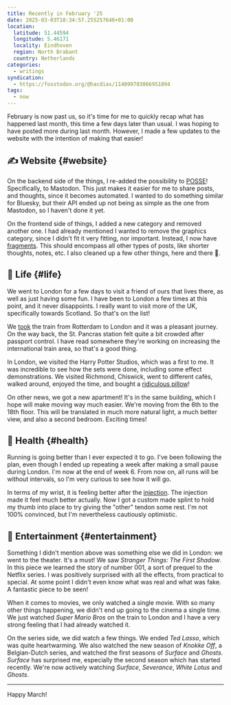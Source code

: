 ```yaml
---
title: Recently in February '25
date: 2025-03-03T18:34:57.255257646+01:00
location:
  latitude: 51.44594
  longitude: 5.46171
  locality: Eindhoven
  region: North Brabant
  country: Netherlands
categories:
  - writings
syndication:
  - https://fosstodon.org/@hacdias/114099703066951894
tags:
  - now
---
```


February is now past us, so it's time for me to quickly recap what has happened last month, this time a few days later than usual. I was hoping to have posted more during last month. However, I made a few updates to the website with the intention of making that easier!

<!--more-->

## ✍️ Website {#website}

On the backend side of the things, I re-added the possibility to [POSSE](https://indieweb.org/POSSE "Publish (on your) Own Site, Syndicate Elsewhere")! Specifically, to Mastodon. This just makes it easier for me to share posts, and thoughts, since it becomes automated. I wanted to do something similar for Bluesky, but their API ended up not being as simple as the one from Mastodon, so I haven't done it yet.

On the frontend side of things, I added a new category and removed another one. I had already mentioned I wanted to remove the graphics category, since I didn't fit it very fitting, nor important. Instead, I now have [fragments](/fragments/). This should encompass all other types of posts, like shorter thoughts, notes, etc. I also cleaned up a few other things, here and there 🫧.

## 🍄 Life {#life}

We went to London for a few days to visit a friend of ours that lives there, as well as just having some fun. I have been to London a few times at this point, and it never disappoints. I really want to visit more of the UK, specifically towards Scotland. So that's on the list!

We [took](/2025/02/13/london/) the train from Rotterdam to London and it was a pleasant journey. On the way back, the St. Pancras station felt quite a bit crowded after passport control. I have read somewhere they're working on increasing the international train area, so that's a good thing.

In London, we visited the Harry Potter Studios, which was a first to me. It was incredible to see how the sets were done, including some effect demonstrations. We visited Richmond, Chiswick, went to different cafés, walked around, enjoyed the time, and bought a [ridiculous pillow](/2025/02/14/elizabeth-pillow/)!

On other news, we got a new apartment! It's in the same building, which I hope will make moving way much easier. We're moving from the 6th to the 18th floor. This will be translated in much more natural light, a much better view, and also a second bedroom. Exciting times!

## 💪 Health {#health}

Running is going better than I ever expected it to go. I've been following the plan, even though I ended up repeating a week after making a small pause during London. I'm now at the end of week 6. From now on, all runs will be without intervals, so I'm very curious to see how it will go.

In terms of my wrist, it is feeling better after the [injection](/2025/02/12/optimistic-wrist/). The injection made it feel much better actually. Now I got a custom made splint to hold my thumb into place to try giving the "other" tendon some rest. I'm not 100% convinced, but I'm nevertheless cautiously optimistic.

## 🍿 Entertainment {#entertainment}

Something I didn't mention above was something else we did in London: we went to the theater. It's a must! We saw *Stranger Things: The First Shadow*. In this piece we learned the story of number 001, a sort of prequel to the Netflix series. I was positively surprised with all the effects, from practical to special. At some point I didn't even know what was real and what was fake. A fantastic piece to be seen! 

When it comes to movies, we only watched a single movie. With so many other things happening, we didn't end up going to the cinema a single time. We just watched *Super Mario Bros* on the train to London and I have a very strong feeling that I had already watched it.

On the series side, we did watch a few things. We ended *Ted Lasso*, which was quite heartwarming. We also watched the new season of *Knokke Off*, a Belgian-Dutch series, and watched the first seasons of *Surface* and *Ghosts*. *Surface* has surprised me, especially the second season which has started recently. We're now actively watching *Surface*, *Severance*, *White Lotus* and *Ghosts*.

<hr>

Happy March!
